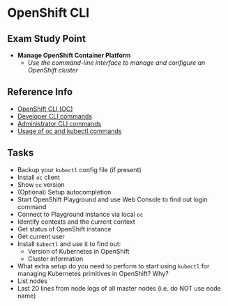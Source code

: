 # OpenShift CLI

## Exam Study Point

* **Manage OpenShift Container Platform**
    * _Use the command-line interface to manage and configure an OpenShift cluster_

## Reference Info

* [OpenShift CLI (OC)](https://access.redhat.com/documentation/en-us/openshift_container_platform/4.2/html/cli_tools/openshift-cli-oc)
* [Developer CLI commands](https://docs.openshift.com/container-platform/4.2/cli_reference/openshift_cli/developer-cli-commands.html)
* [Administrator CLI commands](https://docs.openshift.com/container-platform/4.2/cli_reference/openshift_cli/administrator-cli-commands.html)
* [Usage of oc and kubectl commands](https://docs.openshift.com/container-platform/4.2/cli_reference/openshift_cli/usage-oc-kubectl.html)

## Tasks

* Backup your `kubectl` config file (if present)
* Install `oc` client
* Show `oc` version
* (Optional) Setup autocompletion
* Start OpenShift Playground and use Web Console to find out login command
* Connect to Playground instance via local `oc`
* Identify contexts and the current context
* Get status of OpenShift instance
* Get current user
* Install `kubectl` and use it to find out:
    * Version of Kubernetes in OpenShift
    * Cluster information
* What extra setup do you need to perform to start using `kubectl` for managing
    Kubernetes primitives in OpenShift? Why?
* List nodes
* Last 20 lines from node logs of all master nodes (i.e. do NOT use node name)
